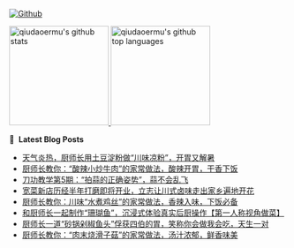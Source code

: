[![Github](https://img.shields.io/github/followers/qiudaoermu?label=Follow&style=social)](https://github.com/qiudaoermu)

<a href="https://github.com/qiudaoermu">
  <img height="180em" src="https://github-readme-stats.vercel.app/api?username=qiudaoermu&show_icons=true&count_private=true" alt="qiudaoermu's github stats" />
  <img height="180em" src="https://github-readme-stats.vercel.app/api/top-langs/?username=qiudaoermu&layout=compact" alt="qiudaoermu's github top languages" />
</a>
<br/>

<!--
** qiudaoermu / qiudaoermu ** is a ✨ _special_ ✨ repository because its`README.md`(this file) appears on your GitHub profile.

Here are some ideas to get you started:

  - 🔭 I’m currently working on ...
- 🌱 I’m currently learning ...
- 👯 I’m looking to collaborate on ...
- 🤔 I’m looking for help with ...
- 💬 Ask me about ...
- 📫 How to reach me: ...
- 😄 Pronouns: ...
- ⚡ Fun fact: ...
-->

📕 &nbsp;**Latest Blog Posts**

<!-- BLOG-POST-LIST:START -->
- [天气炎热，厨师长用土豆淀粉做“川味凉粉”，开胃又解暑](https://www.youtube.com/watch?v=_TGki_Mht88)
- [厨师长教你：“酸辣小炒牛肉”的家常做法，酸辣开胃，干香下饭](https://www.youtube.com/watch?v=gLnY_hUjU0c)
- [刀功教学第5期：“拍蒜的正确姿势”，蒜不会乱飞](https://www.youtube.com/watch?v=fi1mP3phH00)
- [宽菜新店历经半年打磨即将开业，立志让川式卤味走出家乡遍地开花](https://www.youtube.com/watch?v=ZafuB57YJIU)
- [厨师长教你：川味“水煮鸡丝”的家常做法，香辣入味，下饭必备](https://www.youtube.com/watch?v=a5ALB-2q1K4)
- [和厨师长一起制作“珊瑚鱼”，沉浸式体验真实后厨操作【第一人称视角做菜】](https://www.youtube.com/watch?v=RO036m2jvK8)
- [厨师长一道“砂锅剁椒鱼头”俘获四伯的胃，笑称你会做我会吃，天生一对](https://www.youtube.com/watch?v=4Nj85j1RBXU)
- [厨师长教你：“肉末烧滑子菇”的家常做法，汤汁浓郁，鲜香味美](https://www.youtube.com/watch?v=RhGv8I5RXfs)
<!-- BLOG-POST-LIST:END -->


